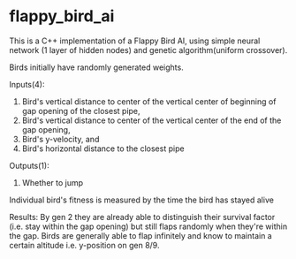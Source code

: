 # flappy_bird_ai
This is a C++ implementation of a Flappy Bird AI, using simple neural network (1 layer of hidden nodes) and genetic algorithm(uniform crossover).

Birds initially have randomly generated weights.

Inputs(4):
1. Bird's vertical distance to center of the vertical center of beginning of gap opening of the closest pipe, 
2. Bird's vertical distance to center of the vertical center of the end of the gap opening,
3. Bird's y-velocity, and
4. Bird's horizontal distance to the closest pipe

Outputs(1):
1. Whether to jump

Individual bird's fitness is measured by the time the bird has stayed alive

Results:
By gen 2 they are already able to distinguish their survival factor (i.e. stay within the gap opening) but still flaps randomly when they're within the gap. Birds are generally able to flap infinitely and know to maintain a certain altitude i.e. y-position on gen 8/9. 

